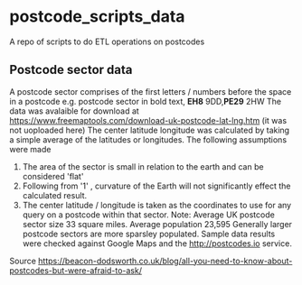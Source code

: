 # postcode_scripts_data
A repo of scripts to do ETL operations on postcodes

## Postcode sector data
A postcode sector comprises of the first letters / numbers before the space in a postcode e.g. postcode sector in bold text,  **EH8** 9DD,**PE29** 2HW
The data was avalaible for download at https://www.freemaptools.com/download-uk-postcode-lat-lng.htm (it was not uoploaded here)
The center latitude longitude was calculated by taking a simple average of the latitudes or longitudes. The following assumptions were made
1. The area of the sector is small in relation to the earth and can be considered 'flat'
2. Following from '1' , curvature of the Earth will not significantly effect the calculated result.
3. The center latitude / longitude is taken as the coordinates to use for any query on a postcode within that sector.
Note:
Average UK postcode sector size 33 square miles.
Average population 23,595
Generally larger postcode sectors are more sparsley populated.
Sample data results were checked against Google Maps and the http://postcodes.io service.

Source https://beacon-dodsworth.co.uk/blog/all-you-need-to-know-about-postcodes-but-were-afraid-to-ask/
